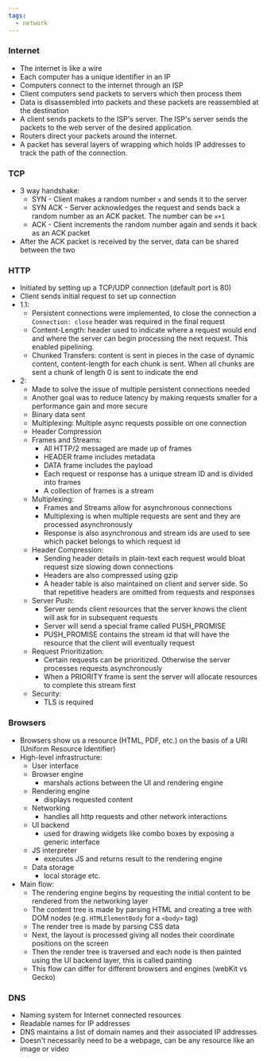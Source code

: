 ```yaml
---
tags:
  - network
---
```


### Internet
- The internet is like a wire 
- Each computer has a unique identifier in an IP 
- Computers connect to the internet through an ISP
- Client computers send packets to servers which then process them
- Data is disassembled into packets and these packets are reassembled at the destination
- A client sends packets to the ISP's server. The ISP's server sends the packets to the web server of the desired application.
- Routers direct your packets around the internet.
- A packet has several layers of wrapping which holds IP addresses to track the path of the connection.

### TCP
 - 3 way handshake:
	 - SYN - Client makes a random number `x` and sends it to the server
	 - SYN ACK - Server acknowledges the request and sends back a random number as an ACK packet. The number can be  `x+1` 
	 - ACK - Client increments the random number again and sends it back as an ACK packet
- After the ACK packet is received by the server, data can be shared between the two
### HTTP
- Initiated by setting up a TCP/UDP connection (default port is 80)
- Client sends initial request to set up connection
- 1.1:
	- Persistent connections were implemented, to close the connection a `Connection: close` header was required in the final request
	- Content-Length: header used to indicate where a request would end and where the server can begin processing the next request. This enabled pipelining.
	- Chunked Transfers: content is sent in pieces in the case of dynamic content, content-length for each chunk is sent. When all chunks are sent a chunk of length 0 is sent to indicate the end
- 2:
	- Made to solve the issue of multiple persistent connections needed
	- Another goal was to reduce latency by making requests smaller for a performance gain and more secure
	- Binary data sent
	- Multiplexing: Multiple async requests possible on one connection
	- Header Compression
	- Frames and Streams: 
		- All HTTP/2 messaged are made up of frames
		- HEADER frame includes metadata
		- DATA frame includes the payload
		- Each request or response has a unique stream ID and is divided into frames
		- A collection of frames is a stream
	- Multiplexing:
		- Frames and Streams allow for asynchronous connections
		- Multiplexing is when multiple requests are sent and they are processed asynchronously 
		- Response is also asynchronous and stream ids are used to see which packet belongs to which request id
	- Header Compression:
		- Sending header details in plain-text each request would bloat request size slowing down connections
		- Headers are also compressed using gzip
		- A header table is also maintained on client and server side. So that repetitive headers are omitted from requests and responses
	- Server Push:
		- Server sends client resources that the server knows the client will ask for in subsequent requests
		- Server will send a special frame called PUSH_PROMISE
		- PUSH_PROMISE contains the stream id that will have the resource that the client will eventually request
	- Request Prioritization:
		- Certain requests can be prioritized. Otherwise the server processes requests asynchronously
		- When a PRIORITY frame is sent the server will allocate resources to complete this stream first
	- Security:
		- TLS is required

### Browsers
- Browsers show us a resource (HTML, PDF, etc.) on the basis of a URI (Uniform Resource Identifier)
- High-level infrastructure:
	- User interface
	- Browser engine 
		- marshals actions between the UI and rendering engine
	- Rendering engine 
		- displays requested content
	- Networking 
		- handles all http requests and other network interactions
	- UI backend
		- used for drawing widgets like combo boxes by exposing a generic interface
	- JS interpreter
		- executes JS and returns result to the rendering engine
	- Data storage
		- local storage etc.
- Main flow:
	- The rendering engine begins by requesting the initial content to be rendered from the networking layer
	- The content tree is made by parsing HTML and creating a tree with DOM nodes (e.g. `HTMLElementBody` for a `<body>` tag)
	- The render tree is made by parsing CSS data
	- Next, the layout is processed giving all nodes their coordinate positions on the screen
	- Then the render tree is traversed and each node is then painted using the UI backend layer, this is called painting
	- This flow can differ for different browsers and engines (webKit vs Gecko)

### DNS
- Naming system for Internet connected resources
- Readable names for IP addresses
- DNS maintains a list of domain names and their associated IP addresses
- Doesn't necessarily need to be a webpage, can be any resource like an image or video

